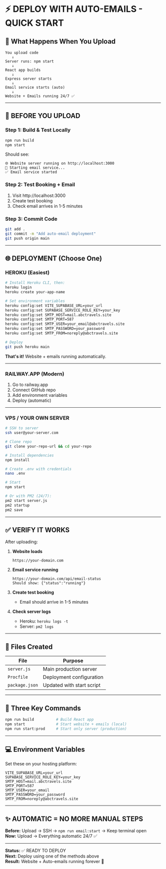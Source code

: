 # ⚡ DEPLOY WITH AUTO-EMAILS - QUICK START

## 🎯 What Happens When You Upload

```
You upload code
   ↓
Server runs: npm start
   ↓
React app builds
   ↓
Express server starts
   ↓
Email service starts (auto)
   ↓
Website + Emails running 24/7 ✅
```

---

## 🚀 BEFORE YOU UPLOAD

### Step 1: Build & Test Locally

```bash
npm run build
npm start
```

Should see:

```
🌐 Website server running on http://localhost:3000
📧 Starting email service...
✅ Email service started
```

### Step 2: Test Booking + Email

1. Visit http://localhost:3000
2. Create test booking
3. Check email arrives in 1-5 minutes

### Step 3: Commit Code

```bash
git add .
git commit -m "Add auto-email deployment"
git push origin main
```

---

## 🌐 DEPLOYMENT (Choose One)

### HEROKU (Easiest)

```bash
# Install Heroku CLI, then:
heroku login
heroku create your-app-name

# Set environment variables
heroku config:set VITE_SUPABASE_URL=your_url
heroku config:set SUPABASE_SERVICE_ROLE_KEY=your_key
heroku config:set SMTP_HOST=mail.abctravels.site
heroku config:set SMTP_PORT=587
heroku config:set SMTP_USER=your_email@abctravels.site
heroku config:set SMTP_PASSWORD=your_password
heroku config:set SMTP_FROM=noreply@abctravels.site

# Deploy
git push heroku main
```

**That's it!** Website + emails running automatically.

---

### RAILWAY.APP (Modern)

1. Go to railway.app
2. Connect GitHub repo
3. Add environment variables
4. Deploy (automatic)

---

### VPS / YOUR OWN SERVER

```bash
# SSH to server
ssh user@your-server.com

# Clone repo
git clone your-repo-url && cd your-repo

# Install dependencies
npm install

# Create .env with credentials
nano .env

# Start
npm start

# Or with PM2 (24/7):
pm2 start server.js
pm2 startup
pm2 save
```

---

## ✅ VERIFY IT WORKS

After uploading:

1. **Website loads**

   ```
   https://your-domain.com
   ```

2. **Email service running**

   ```
   https://your-domain.com/api/email-status
   Should show: {"status":"running"}
   ```

3. **Create test booking**

   - Email should arrive in 1-5 minutes

4. **Check server logs**
   - Heroku: `heroku logs -t`
   - Server: `pm2 logs`

---

## 📁 Files Created

| File           | Purpose                   |
| -------------- | ------------------------- |
| `server.js`    | Main production server    |
| `Procfile`     | Deployment configuration  |
| `package.json` | Updated with start script |

---

## 🎯 Three Key Commands

```bash
npm run build          # Build React app
npm start              # Start website + emails (local)
npm run start:prod     # Start only server (production)
```

---

## 💻 Environment Variables

Set these on your hosting platform:

```
VITE_SUPABASE_URL=your_url
SUPABASE_SERVICE_ROLE_KEY=your_key
SMTP_HOST=mail.abctravels.site
SMTP_PORT=587
SMTP_USER=your_email
SMTP_PASSWORD=your_password
SMTP_FROM=noreply@abctravels.site
```

---

## ✨ AUTOMATIC = NO MORE MANUAL STEPS

**Before:** Upload → SSH → `npm run email:start` → Keep terminal open  
**Now:** Upload → Everything automatic 24/7 ✅

---

**Status:** ✅ READY TO DEPLOY  
**Next:** Deploy using one of the methods above  
**Result:** Website + Auto-emails running forever 🚀
